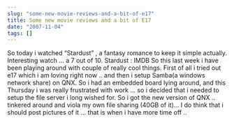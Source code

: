 ```yaml
---
slug: "some-new-movie-reviews-and-a-bit-of-e17"
title: Some new movie reviews and a bit of E17
date: "2007-11-04"
tags: []
---
```

So today i watched “Stardust” , a fantasy romance to keep it simple actually. Interesting watch … a 7 out of 10. 
Stardust : IMDB
So this last week i have been playing around with couple of really cool things. First of all i tried out e17 which i am loving right now .. and then i setup Samba(a windows network share) on QNX.
So i had an embedded board lying around, and this Thursday i was really frustrated with work … so i decided that i needed to setup the file server i long wished for. So i got the new version of QNX .. tinkered around and viola my own file sharing (40GB of it)… I do think that i should post pictures of it … that is when i have more time off ..
